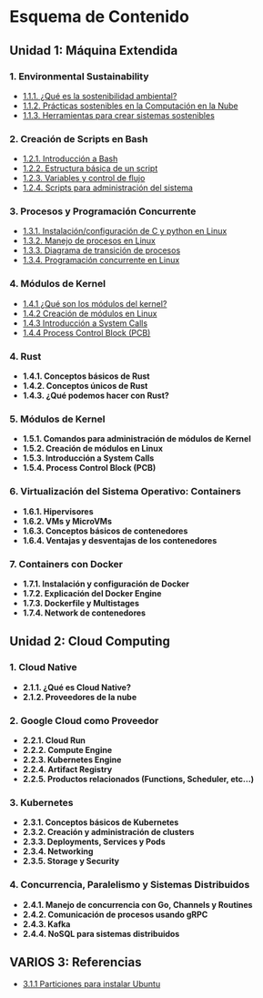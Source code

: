 # Esquema de Contenido

## Unidad 1: Máquina Extendida

### 1. Environmental Sustainability

- [1.1.1. ¿Qué es la sostenibilidad ambiental?](sostenibilidad_ambiental.md#que-es-la-sostenibilidad-ambiental)
- [1.1.2. Prácticas sostenibles en la Computación en la Nube](sostenibilidad_ambiental.md#practicas-sostenibles-en-la-computacion-en-la-nube)
- [1.1.3. Herramientas para crear sistemas sostenibles](sostenibilidad_ambiental.md#herramientas-para-crear-sistemas-sostenibles)

### 2. Creación de Scripts en Bash

- [1.2.1. Introducción a Bash](bash_scripts.md#1-2-1-introducción-a-bash)
- [1.2.2. Estructura básica de un script](bash_scripts.md#1-2-2-estructura-básica-de-un-script)
- [1.2.3. Variables y control de flujo](bash_scripts.md#1-2-3-variables-y-control-de-flujo)
- [1.2.4. Scripts para administración del sistema](bash_scripts.md#1-2-4-scripts-para-administración-del-sistema)


### 3. Procesos y Programación Concurrente

- [1.3.1. Instalación/configuración de C y python en Linux](procesos_concurrencia.md#3.-Procesos-y-Programación-concurrente)
- [1.3.2. Manejo de procesos en Linux](procesos_concurrencia.md#3.-Procesos-y-Programación-concurrente)
- [1.3.3. Diagrama de transición de procesos](procesos_concurrencia.md#3.-Procesos-y-Programación-concurrente)
- [1.3.4. Programación concurrente en Linux](procesos_concurrencia.md#3.-Procesos-y-Programación-concurrente)

### 4. Módulos de Kernel
- [1.4.1 ¿Qué son los módulos del kernel?](modulos.md#4.-modulos-de-Kernel)
- [1.4.2 Creación de módulos en Linux](modulos.md#4.-modulos-de-Kernel)
- [1.4.3 Introducción a System Calls](modulos.md#4.-modulos-de-Kernel)
- [1.4.4 Process Control Block (PCB)](modulos.md#4.-modulos-de-Kernel)

### 4. Rust

- **1.4.1. Conceptos básicos de Rust**
- **1.4.2. Conceptos únicos de Rust**
- **1.4.3. ¿Qué podemos hacer con Rust?**

### 5. Módulos de Kernel

- **1.5.1. Comandos para administración de módulos de Kernel**
- **1.5.2. Creación de módulos en Linux**
- **1.5.3. Introducción a System Calls**
- **1.5.4. Process Control Block (PCB)**

### 6. Virtualización del Sistema Operativo: Containers

- **1.6.1. Hipervisores**
- **1.6.2. VMs y MicroVMs**
- **1.6.3. Conceptos básicos de contenedores**
- **1.6.4. Ventajas y desventajas de los contenedores**

### 7. Containers con Docker

- **1.7.1. Instalación y configuración de Docker**
- **1.7.2. Explicación del Docker Engine**
- **1.7.3. Dockerfile y Multistages**
- **1.7.4. Network de contenedores**

## Unidad 2: Cloud Computing

### 1. Cloud Native

- **2.1.1. ¿Qué es Cloud Native?**
- **2.1.2. Proveedores de la nube**

### 2. Google Cloud como Proveedor

- **2.2.1. Cloud Run**
- **2.2.2. Compute Engine**
- **2.2.3. Kubernetes Engine**
- **2.2.4. Artifact Registry**
- **2.2.5. Productos relacionados (Functions, Scheduler, etc…)**

### 3. Kubernetes

- **2.3.1. Conceptos básicos de Kubernetes**
- **2.3.2. Creación y administración de clusters**
- **2.3.3. Deployments, Services y Pods**
- **2.3.4. Networking**
- **2.3.5. Storage y Security**

### 4. Concurrencia, Paralelismo y Sistemas Distribuidos

- **2.4.1. Manejo de concurrencia con Go, Channels y Routines**
- **2.4.2. Comunicación de procesos usando gRPC**
- **2.4.3. Kafka**
- **2.4.4. NoSQL para sistemas distribuidos**

## VARIOS 3: Referencias
- [3.1.1 Particiones para instalar Ubuntu](Links.md#Enlaces-de-Referencia)


